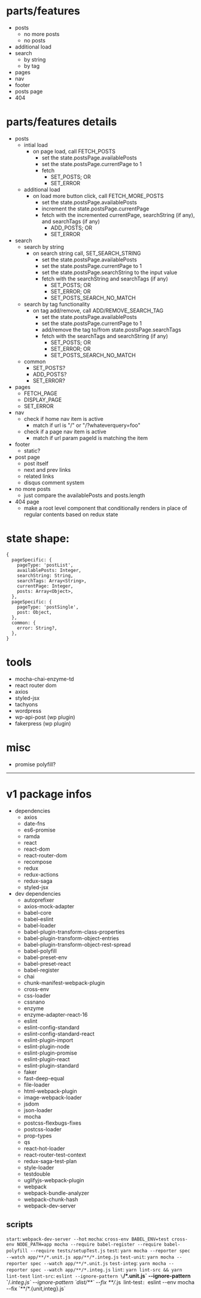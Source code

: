 # parts/features

- posts
  - no more posts
  - no posts
- additional load
- search
  - by string
  - by tag
- pages
- nav
- footer
- posts page
- 404

# parts/features details

- posts
  - intial load
    - on page load, call FETCH_POSTS
      - set the state.postsPage.availablePosts
      - set the state.postsPage.currentPage to 1
      - fetch
        - SET_POSTS; OR
        - SET_ERROR
  - additional load
    - on load more button click, call FETCH_MORE_POSTS
      - set the state.postsPage.availablePosts
      - increment the state.postsPage.currentPage
      - fetch with the incremented currentPage, searchString (if any), and searchTags (if any)
        - ADD_POSTS; OR
        - SET_ERROR
- search
  - search by string
    - on search string call, SET_SEARCH_STRING
      - set the state.postsPage.availablePosts
      - set the state.postsPage.currentPage to 1
      - set the state.postsPage.searchString to the input value
      - fetch with the searchString and searchTags (if any)
        - SET_POSTS; OR
        - SET_ERROR; OR
        - SET_POSTS_SEARCH_NO_MATCH
  - search by tag functionality
    - on tag add/remove, call ADD/REMOVE_SEARCH_TAG
      - set the state.postsPage.availablePosts
      - set the state.postsPage.currentPage to 1
      - add/remove the tag to/from state.postsPage.searchTags
      - fetch with the searchTags and searchString (if any)
        - SET_POSTS; OR
        - SET_ERROR; OR
        - SET_POSTS_SEARCH_NO_MATCH
  - common
    - SET_POSTS?
    - ADD_POSTS?
    - SET_ERROR?
- pages
  - FETCH_PAGE
  - DISPLAY_PAGE
  - SET_ERROR
- nav
  - check if home nav item is active
    - match if url is "/" or "/?whateverquery=foo"
  - check if a page nav item is active
    - match if url param pageId is matching the item
- footer
  - static?
- post page
  - post itself
  - next and prev links
  - related links
  - disqus comment system
- no more posts
  - just compare the availablePosts and posts.length
- 404 page
  - make a root level component that conditionally renders in place of regular contents based on redux state

# state shape:

```
{
  pageSpecific: {
    pageType: 'postList',
    availablePosts: Integer,
    searchString: String,
    searchTags: Array<String>,
    currentPage: Integer,
    posts: Array<Object>,
  },
  pageSpecific: {
    pageType: 'postSingle',
    post: Object,
  },
  common: {
    error: String?,
  },
}
```

# tools

- mocha-chai-enzyme-td
- react router dom
- axios
- styled-jsx
- tachyons
- wordpress
- wp-api-post (wp plugin)
- fakerpress (wp plugin)

# misc

- promise polyfill?

---

# v1 package infos

- dependencies
  - axios
  - date-fns
  - es6-promise
  - ramda
  - react
  - react-dom
  - react-router-dom
  - recompose
  - redux
  - redux-actions
  - redux-saga
  - styled-jsx
- dev dependencies
  - autoprefixer
  - axios-mock-adapter
  - babel-core
  - babel-eslint
  - babel-loader
  - babel-plugin-transform-class-properties
  - babel-plugin-transform-object-entries
  - babel-plugin-transform-object-rest-spread
  - babel-polyfill
  - babel-preset-env
  - babel-preset-react
  - babel-register
  - chai
  - chunk-manifest-webpack-plugin
  - cross-env
  - css-loader
  - cssnano
  - enzyme
  - enzyme-adapter-react-16
  - eslint
  - eslint-config-standard
  - eslint-config-standard-react
  - eslint-plugin-import
  - eslint-plugin-node
  - eslint-plugin-promise
  - eslint-plugin-react
  - eslint-plugin-standard
  - faker
  - fast-deep-equal
  - file-loader
  - html-webpack-plugin
  - image-webpack-loader
  - jsdom
  - json-loader
  - mocha
  - postcss-flexbugs-fixes
  - postcss-loader
  - prop-types
  - qs
  - react-hot-loader
  - react-router-test-context
  - redux-saga-test-plan
  - style-loader
  - testdouble
  - uglifyjs-webpack-plugin
  - webpack
  - webpack-bundle-analyzer
  - webpack-chunk-hash
  - webpack-dev-server

## scripts

`start`: `webpack-dev-server --hot`
`mocha`: `cross-env BABEL_ENV=test cross-env NODE_PATH=app mocha --require babel-register --require babel-polyfill --require tests/setupTest.js`
`test`: `yarn mocha --reporter spec --watch app/**/*.unit.js app/**/*.integ.js`
`test-unit`: `yarn mocha --reporter spec --watch app/**/*.unit.js`
`test-integ`: `yarn mocha --reporter spec --watch app/**/*.integ.js`
`lint`: `yarn lint-src && yarn lint-test`
`lint-src`: `eslint --ignore-pattern \`**/*.unit.js\` --ignore-pattern \`**/*.integ.js\` --ignore-pattern \`dist/**\` --fix **/*.js`
`lint-test`: `eslint --env mocha --fix \`**/*.{unit,integ}.js\`
